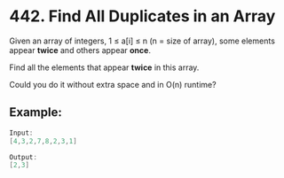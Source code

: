 # 442. Find All Duplicates in an Array

Given an array of integers, 1 ≤ a[i] ≤ n (n = size of array), some elements appear **twice** and others appear **once**.

Find all the elements that appear **twice** in this array.

Could you do it without extra space and in O(n) runtime?

## Example:
``` c
Input:
[4,3,2,7,8,2,3,1]

Output:
[2,3]
```
